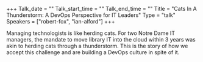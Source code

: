 +++
Talk_date = ""
Talk_start_time = ""
Talk_end_time = ""
Title = "Cats In A Thunderstorm: A DevOps Perspective for IT Leaders"
Type = "talk"
Speakers = ["robert-fox", "ian-alford"]
+++

Managing technologists is like herding cats. For two Notre Dame IT
managers, the mandate to move library IT into the cloud within 3 years
was akin to herding cats through a thunderstorm. This is the story of
how we accept this challenge and are building a DevOps culture in spite
of it.
